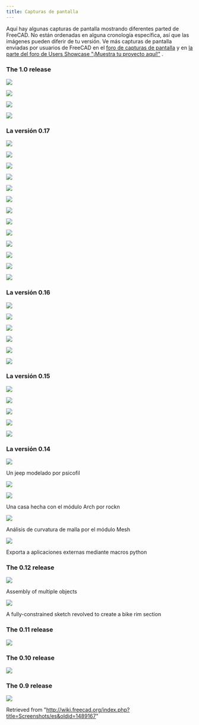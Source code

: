 ```yaml
---
title: Capturas de pantalla
---
```

Aquí hay algunas capturas de pantalla mostrando diferentes parted de FreeCAD. No están ordenadas en alguna cronología específica, así que las imágenes pueden diferir de tu versión. Ve más capturas de pantalla enviadas por usuarios de FreeCAD en el [foro de capturas de pantalla](http://forum.freecadweb.org/viewtopic.php?f=8&t=4751) y en [la parte del foro de Users Showcase "¡Muestra tu proyecto aquí!"](http://forum.freecadweb.org/viewforum.php?f=24) .

### The 1.0 release

![](/images/PartDesign_Pozidriv.png)

![](/images/Assembly_Example.png)

![](/images/BIM_Example.png)

![](/images/FEM_Example.png)

### La versión 0.17

![](/images/6DPLEQ2.jpg)

![](/images/Screenshot_from_2018-01-25_20-53-18.jpg)

![](/images/VIIC_2.jpg)

![](/images/Truggy_differential_full.jpg)

![](/images/216.png)

![](/images/Custom_extruder.jpg)

![](/images/Wheel.JPG)

![](/images/Axoview-r.JPG)

![](/images/BaseStation004.JPG)

![](/images/Drill-FreeCAD.png)

![](/images/Drone_Design_Full.jpg)

![](/images/Pic_06.jpg)

![](/images/FreeCAD-guitar.jpg)

### La versión 0.16

![](/images/Hhassey.png)

![](/images/JMG.png)

![](/images/PrzemoF.png)

![](/images/Rockn.png)

![](/images/Easyw_fc.png)

![](/images/R_tec.jpeg)

### La versión 0.15

![](/images/Obijuan.png)

![](/images/Obijuan2.png)

![](/images/Gsuter.png)

![](/images/Lhf.jpg)

![](/images/Lou_papet.png)

### La versión 0.14

![](/images/Freecad_jeep.png)

Un jeep modelado por psicofil

![](/images/Rockn_house1.png)

![](/images/Rockn_house2.png)

Una casa hecha con el módulo Arch por rockn

![](/images/Mesh_curvature_plot1.jpeg)

Análisis de curvatura de malla por el módulo Mesh

![](/images/Cura_export.png)

Exporta a aplicaciones externas mediante macros python

### The 0.12 release

![](/images/FreeCAD_aeroponic_system.jpg)

Assembly of multiple objects

![](/images/Rim_bling.png)

A fully-constrained sketch revolved to create a bike rim section

### The 0.11 release

![](/images/FreeCAD011.png)

### The 0.10 release

![](/images/Freecad010.png)

### The 0.9 release

![](/images/Freecad09.jpg)

Retrieved from "<http://wiki.freecad.org/index.php?title=Screenshots/es&oldid=1489167>"